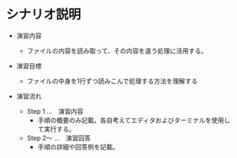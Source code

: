 # シナリオ説明
- 演習内容
  - ファイルの内容を読み取って、その内容を違う処理に活用する。

- 演習目標
  - ファイルの中身を1行ずつ読みこんで処理する方法を理解する

- 演習流れ
  - Step 1 …　演習内容
    - 手順の概要のみ記載。各自考えてエディタおよびターミナルを使用して実行する。
  - Step 2～ …　演習回答
    - 手順の詳細や回答例を記載。